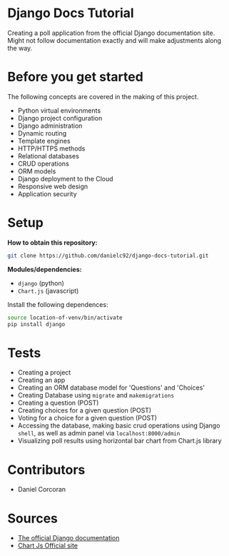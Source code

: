 # Django Docs Tutorial
Creating a poll application from the official Django documentation site. Might not follow documentation exactly and will make adjustments along the way.
# Before you get started
The following concepts are covered in the making of this project.
- Python virtual environments
- Django project configuration
- Django administration
- Dynamic routing
- Template engines
- HTTP/HTTPS methods
- Relational databases
- CRUD operations
- ORM models
- Django deployment to the Cloud
- Responsive web design
- Application security

# Setup
**How to obtain this repository:**
```sh
git clone https://github.com/danielc92/django-docs-tutorial.git

```
**Modules/dependencies:**
- `django` (python)
- `Chart.js` (javascript)

Install the following dependences:
```sh
source location-of-venv/bin/activate
pip install django
```

# Tests
- Creating a project
- Creating an app
- Creating an ORM database model for 'Questions' and 'Choices'
- Creating Database using `migrate` and `makemigrations`
- Creating a question (POST)
- Creating choices for a given question (POST)
- Voting for a choice for a given question (POST)
- Accessing the database, making basic crud operations using Django `shell`, as well as admin panel via `localhost:8000/admin`
- Visualizing poll results using horizontal bar chart from Chart.js library

# Contributors
- Daniel Corcoran

# Sources
- [The official Django documentation](https://docs.djangoproject.com/en/2.2/)
- [Chart Js Official site](https://www.chartjs.org/)
